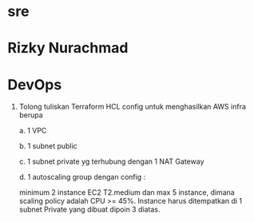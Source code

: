 # sre
# Rizky Nurachmad
# DevOps
1. Tolong tuliskan Terraform HCL config untuk menghasilkan AWS infra berupa </p>
a. 1 VPC </p>
b. 1 subnet public </p>
c. 1 subnet private yg terhubung dengan 1 NAT Gateway </p>
d. 1 autoscaling group dengan config : </p>
minimum 2 instance EC2 T2.medium dan max 5 instance, dimana scaling policy
adalah CPU >= 45%. Instance harus ditempatkan di 1 subnet Private yang dibuat dipoin 3 diatas.

